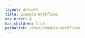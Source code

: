 ```yaml
---
layout: default
title: Example Workflows
nav_order: 4
has_children: true
permalink: /docs/example-workflows
---
```


